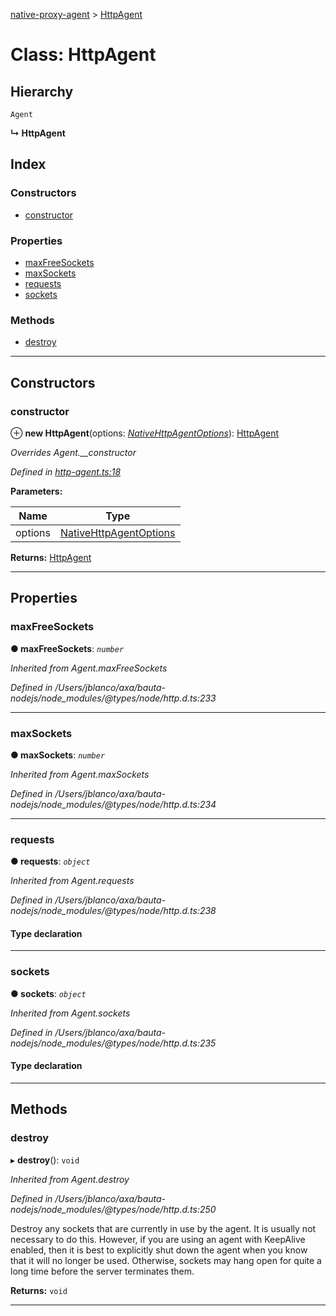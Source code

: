 [native-proxy-agent](../README.md) > [HttpAgent](../classes/httpagent.md)

# Class: HttpAgent

## Hierarchy

 `Agent`

**↳ HttpAgent**

## Index

### Constructors

* [constructor](httpagent.md#constructor)

### Properties

* [maxFreeSockets](httpagent.md#maxfreesockets)
* [maxSockets](httpagent.md#maxsockets)
* [requests](httpagent.md#requests)
* [sockets](httpagent.md#sockets)

### Methods

* [destroy](httpagent.md#destroy)

---

## Constructors

<a id="constructor"></a>

###  constructor

⊕ **new HttpAgent**(options: *[NativeHttpAgentOptions](../interfaces/nativehttpagentoptions.md)*): [HttpAgent](httpagent.md)

*Overrides Agent.__constructor*

*Defined in [http-agent.ts:18](https://github.axa.com/Digital/bauta-nodejs/blob/f67fbfa/packages/native-proxy-agent/src/http-agent.ts#L18)*

**Parameters:**

| Name | Type |
| ------ | ------ |
| options | [NativeHttpAgentOptions](../interfaces/nativehttpagentoptions.md) |

**Returns:** [HttpAgent](httpagent.md)

___

## Properties

<a id="maxfreesockets"></a>

###  maxFreeSockets

**● maxFreeSockets**: *`number`*

*Inherited from Agent.maxFreeSockets*

*Defined in /Users/jblanco/axa/bauta-nodejs/node_modules/@types/node/http.d.ts:233*

___
<a id="maxsockets"></a>

###  maxSockets

**● maxSockets**: *`number`*

*Inherited from Agent.maxSockets*

*Defined in /Users/jblanco/axa/bauta-nodejs/node_modules/@types/node/http.d.ts:234*

___
<a id="requests"></a>

###  requests

**● requests**: *`object`*

*Inherited from Agent.requests*

*Defined in /Users/jblanco/axa/bauta-nodejs/node_modules/@types/node/http.d.ts:238*

#### Type declaration

[key: `string`]: `IncomingMessage`[]

___
<a id="sockets"></a>

###  sockets

**● sockets**: *`object`*

*Inherited from Agent.sockets*

*Defined in /Users/jblanco/axa/bauta-nodejs/node_modules/@types/node/http.d.ts:235*

#### Type declaration

[key: `string`]: `Socket`[]

___

## Methods

<a id="destroy"></a>

###  destroy

▸ **destroy**(): `void`

*Inherited from Agent.destroy*

*Defined in /Users/jblanco/axa/bauta-nodejs/node_modules/@types/node/http.d.ts:250*

Destroy any sockets that are currently in use by the agent. It is usually not necessary to do this. However, if you are using an agent with KeepAlive enabled, then it is best to explicitly shut down the agent when you know that it will no longer be used. Otherwise, sockets may hang open for quite a long time before the server terminates them.

**Returns:** `void`

___

